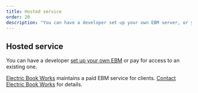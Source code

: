 ```yaml
---
title: Hosted service
order: 20
description: "You can have a developer set up your own EBM server, or you can pay for access to Electric Book Works' hosted service."
---
```


## Hosted service

You can have a developer [set up your own EBM](https://github.com/electricbookworks/electric-book-gui) or pay for access to an existing one.

[Electric Book Works](https://electricbookworks.com) maintains a paid EBM service for clients. [Contact Electric Book Works](mailto:team@electricbookworks.com) for details.
